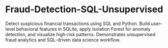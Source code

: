 # Fraud-Detection-SQL-Unsupervised
Detect suspicious financial transactions using SQL and Python. Build user-level behavioral features in SQLite, apply Isolation Forest for anomaly detection, and visualize high-risk patterns. Demonstrates unsupervised fraud analytics and SQL-driven data science workflow.
